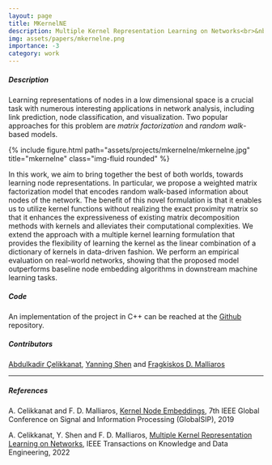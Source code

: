 ```yaml
---
layout: page
title: MKernelNE
description: Multiple Kernel Representation Learning on Networks<br>&nbsp;
img: assets/papers/mkernelne.png
importance: -3
category: work
---
```


##### **Description**

Learning representations of nodes in a low dimensional space is a crucial task with numerous interesting applications in network analysis, including link prediction, node classification, and visualization. Two popular approaches for this problem are <i>matrix factorization</i> and <i>random walk</i>-based models. 

<div class="row justify-content-sm-center">
    <div class="col-sm-12 mt-3 mt-md-0">
        {% include figure.html path="assets/projects/mkernelne/mkernelne.jpg" title="mkernelne" class="img-fluid rounded" %}
    </div>
</div>

In this work, we aim to bring together the best of both worlds, towards learning node representations. In particular, we propose a weighted matrix factorization model that encodes random walk-based information about nodes of the network. The benefit of this novel formulation is that it enables us to utilize kernel functions without realizing the exact proximity matrix so that it enhances the expressiveness of existing matrix decomposition methods with kernels and alleviates their computational complexities. We extend the approach with a multiple kernel learning formulation that provides the flexibility of learning the kernel as the linear combination of a dictionary of kernels in data-driven fashion. We perform an empirical evaluation on real-world networks, showing that the proposed model outperforms baseline node embedding algorithms in downstream machine learning tasks.

##### **Code**
An implementation of the project in C++ can be reached at the [Github](https://github.com/abdcelikkanat/kernelNE) repository.

##### **Contributors**
[Abdulkadir Çelikkanat](http://abdcelikkanat.github.io/), [Yanning Shen](https://sites.google.com/uci.edu/yanning-shen/) and [Fragkiskos D. Malliaros](http://fragkiskos.me)

---
##### **References**
A. Celikkanat and F. D. Malliaros, [Kernel Node Embeddings](https://doi.org/10.1109/GlobalSIP45357.2019.8969363), 7th IEEE Global Conference on Signal and Information Processing (GlobalSIP), 2019


A. Celikkanat,  Y. Shen and F. D. Malliaros, [Multiple Kernel Representation Learning on Networks](https://doi.org/10.1109/TKDE.2022.3172048), IEEE Transactions on Knowledge and Data Engineering, 2022
